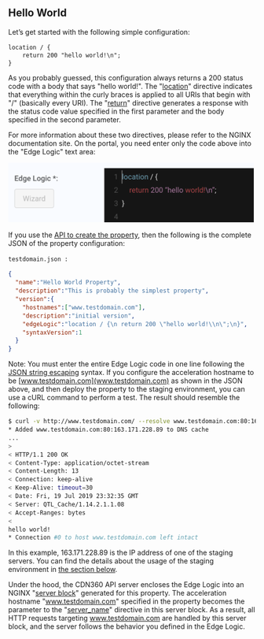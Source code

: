 ## Hello World

Let’s get started with the following simple configuration:

```nginx
location / {
    return 200 "hello world!\n";
}
```
As you probably guessed, this configuration always returns a 200 status code with a body that says "hello world!". The "[location](http://nginx.org/en/docs/http/ngx_http_core_module.html#location)" directive indicates that everything within the curly braces is applied to all URIs that begin with "/" (basically every URI). The "[return](http://nginx.org/en/docs/http/ngx_http_rewrite_module.html#return)" directive generates a response with the status code value specified in the first parameter and the body specified in the second parameter. 

For more information about these two directives, please refer to the NGINX documentation site. On the portal, you need enter only the code above into the "Edge Logic" text area:

<img src="/docs/resources/images/edge-logic/helloworld.png" alt="hello world" width="500">

If you use the [API to create the property](http://cdn360doc.quantil.com/apidocs/api.html#operation/createProperty), then the following is the complete JSON of the property configuration:

```testdomain.json :```
```json
{
  "name":"Hello World Property",
  "description":"This is probably the simplest property",
  "version":{
    "hostnames":["www.testdomain.com"],
    "description":"initial version",
    "edgeLogic":"location / {\n return 200 \"hello world!\\n\";\n}",
    "syntaxVersion":1
  }
} 
```

Note: You must enter the entire Edge Logic code in one line following the [JSON string escaping](https://www.freeformatter.com/json-escape.html) syntax. If you configure the acceleration hostname to be [www.testdomain.com](www.testdomain.com) as shown in the JSON above, and then deploy the property to the staging environment, you can use a cURL command to perform a test. The result should resemble the following:

```bash
$ curl -v http://www.testdomain.com/ --resolve www.testdomain.com:80:163.171.228.89
* Added www.testdomain.com:80:163.171.228.89 to DNS cache
...
> 
< HTTP/1.1 200 OK
< Content-Type: application/octet-stream
< Content-Length: 13
< Connection: keep-alive
< Keep-Alive: timeout=30
< Date: Fri, 19 Jul 2019 23:32:35 GMT
< Server: QTL_Cache/1.14.2.1.1.08
< Accept-Ranges: bytes
< 
hello world!
* Connection #0 to host www.testdomain.com left intact
```

In this example, 163.171.228.89 is the IP address of one of the staging servers. You can find the details about the usage of the staging environment in [the section below](<staging-environment.md>). 

Under the hood, the CDN360 API server encloses the Edge Logic into an NGINX "[server block](http://nginx.org/en/docs/http/ngx_http_core_module.html#server)" generated for this property. The acceleration hostname "www.testdomain.com" specified in the property becomes the parameter to the "[server_name](http://nginx.org/en/docs/http/ngx_http_core_module.html#server_name)" directive in this server block. As a result, all HTTP requests targeting www.testdomain.com are handled by this server block, and the server follows the behavior you defined in the Edge Logic.

